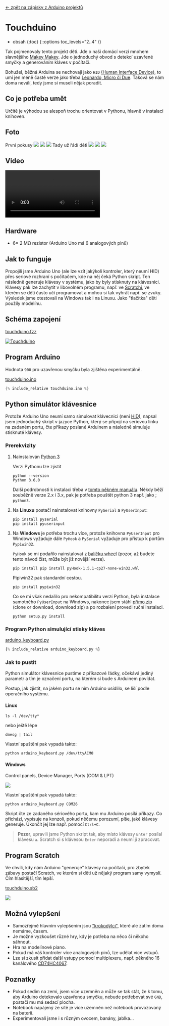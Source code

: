 [← zpět na zápisky z Arduino projektů](../index.md)

# Touchduino
* obsah
{:toc}
{::options toc_levels="2..4" /}

Tak pojmenovaly tento projekt děti. Jde o naši domácí verzi mnohem slavnějšího [Makey Makey](https://www.makeymakey.com/). Jde o jednoduchý obvod s detekcí uzavřené smyčky a generováním kláves v počítači.

Bohužel, běžná Arduina se nechovají jako `HID` [(Human Interface Device)](https://en.wikipedia.org/wiki/USB_human_interface_device_class), to umí jen méně časté verze jako třeba [Leonardo, Micro či Due](https://www.arduino.cc/en/Reference.MouseKeyboard). Taková se nám doma neválí, tedy jsme si museli nějak poradit.

## Co je potřeba umět
Určitě je výhodou se alespoň trochu orientovat v Pythonu, hlavně v instalaci knihoven.

## Foto
První pokusy ![](P1220334.JPG)
![](P1220335.JPG)
![](P1220507.JPG)
Tady už řádí děti ![](P1220506.JPG) 
![](P1220515.JPG)
![](P1220532.JPG)

## Video
<div markdown="0">
    <video controls>
        <source src="touchduino.mp4" type="video/mp4">
        Bohužel, váš prohlížeč neumí HTML5 video. <a href="touchduino.mp4">Přehrajte si jej jako soubor.</a>
    </video>
</div>

## Hardware
* 6× 2&nbsp;MΩ rezistor (Arduino Uno má 6 analogových pinů)

## Jak to funguje
Propojili jsme Arduino Uno (ale lze vzít jakýkoli kontroler, který neumí HID) přes seriové rozhraní s počítačem, kde na něj čeká Python skript. Ten následně generuje klávesy v systému, jako by byly stisknuty na klávesnici. Klávesy pak lze zachytit v libovolném programu, např. ve [Scratchi](http://scratch.mit.edu/), ve kterém se děti často učí programovat a mohou si tak vyhrát např. se zvuky. Výsledek jsme otestovali na Windows tak i na Linuxu. Jako "tlačítka" děti použily modelínu.

## Schéma zapojení
[touchduino.fzz](touchduino.fzz)

[![Touchduino](touchduino_bb.png)](touchduino_bb.png)

## Program Arduino
Hodnota `900` pro uzavřenou smyčku byla zjištěna experimentálně.

[touchduino.ino](touchduino.ino)
``` c++
{% include_relative touchduino.ino %}
```

## Python simulátor klávesnice
Protože Arduino Uno neumí samo simulovat klávecnici (není [HID](https://en.wikipedia.org/wiki/USB_human_interface_device_class)), napsal jsem jednoduchý skript v jazyce Python, který se připojí na seriovou linku na zadaném portu, čte příkazy poslané Arduinem a následně simuluje stisknuté klávesy.
### Prerekvizity
1. Nainstalován [Python 3](https://www.python.org/downloads/)

    Verzi Pythonu lze zjistit
    ```shell
    python --version
    Python 3.6.0
    ```
    Další podrobnosti k instalaci třeba v [tomto pěkném manuálu](https://tutorial.djangogirls.org/en/python_installation/). Někdy běží souběžně verze 2.x i 3.x, pak je potřeba pouštět python 3 např. jako ; `python3`.
2. Na **Linuxu** postačí nainstalovat knihovny `PySerial` a `PyUserInput`:

    ``` shell
    pip install pyserial
    pip install pyuserinput
    ```
3. Na **Windows** je potřeba trochu více, protože knihovna `PyUserInput` pro Windows vyžaduje dále `PyHook` a `PySerial` vyžaduje pro přístup k portům  `Pypiwin32`.

    `PyHook` se mi podařilo nainstalovat z [balíčku wheel](https://www.lfd.uci.edu/~gohlke/pythonlibs/#pyhook) (pozor, až budete tento návod číst, může být již novější verze). 
    ```shell
    pip install pip install pyHook-1.5.1-cp27-none-win32.whl
    ```    
    Pipiwin32 pak standardní cestou.
    ```shell
    pip install pypiwin32
    ```
    Co se mi však nedařilo pro nekompatibilitu verzí Python, byla instalace samotného `PyUserInput` na Windows, nakonec jsem stáhl [přímo zip](https://github.com/PyUserInput/PyUserInput)  (clone or download, download zip) a po rozbalení provedl ruční instalaci.
    ```shell
    python setup.py install
    ```

### Program Python simulující stisky kláves
[arduino_keyboard.py](arduino_keyboard.py)
``` python
{% include_relative arduino_keyboard.py %}
```

### Jak to pustit
Python simulátor klávesnice pustíme z příkazové řádky, očekává jediný parametr a tím je označení portu, na kterém si bude s Arduinem povídat.

Postup, jak zjistit, na jakém portu se ním Arduino usídlilo, se liší podle operačního systému.

#### Linux
``` shell
ls -l /dev/tty*
```
nebo ještě lépe
``` shell
dmesg | tail
```
Vlastní spuštění pak vypadá takto:
```shell
python arduino_keyboard.py /dev/ttyACM0
```

#### Windows
Control panels, Device Manager, Ports (COM & LPT)

![](touchduino_device_manager.png)

Vlastní spuštění pak vypadá takto:
```shell
python arduino_keyboard.py COM26
```

Skript čte ze zadaného sériového portu, kam mu Arduino posílá příkazy. Co přichází, vypisuje na konzoli, pokud něčemu porozumí, píše, jaké klávesy generuje. Ukončit jej lze např. pomocí `Ctrl+C`.

> **Pozor**, upravili jsme Python skript tak, aby místo klávesy `Enter` posílal klávesu `a`. Scratch si s klávesou `Enter` neporadí a neumí ji zpracovat.

## Program Scratch
Ve chvíli, kdy nám Arduino "generuje" klávesy na počítači, pro zbytek zábavy postačí Scratch, ve kterém si děti už nějaký program samy vymyslí.  Čím hlasitější, tím lepší.

[touchduino.sb2](touchduino.sb2)

![](touchduino_scratch.png)

## Možná vylepšení
* Samozřejmě hlavním vylepšením jsou ["krokodýlci"](https://www.aliexpress.com/wholesale?ltype=wholesale&d=y&origin=y&blanktest=0&SearchText=crocodile+wires&tc=af&initiative_id=SB_20171203133207&isViewCP=y&catId=0), které ale zatím doma nemáme, časem.
* Je možné vyzkoušet různé hry, kdy je potřeba na něco či někoho sáhnout.
* Hra na modelínové piano.
* Pokud má váš kontroler více analogových pinů, lze udělat více vstupů.
* Lze si zkusit přidat další vstupy pomocí multiplexeru, např. pěkného 16 kanálového [CD74HC4067](https://www.aliexpress.com/wholesale?ltype=wholesale&d=y&origin=y&blanktest=0&SearchText=CD74HC4067&tc=af&initiative_id=SB_20171203131846&isViewCP=y&catId=0).

## Poznatky
* Pokud sedím na zemi, jsem více uzemněn a může se tak stát, že k tomu, aby Arduino detekovalo uzavřenou smyčku, nebude potřebovat své `GND`, postačí mu má sedací plocha.
* Notebook napájený ze sítě je více uzemněn než notebook provozovaný na baterii.
* Experimentovali jsme i s různým ovocem, banány, jablka...